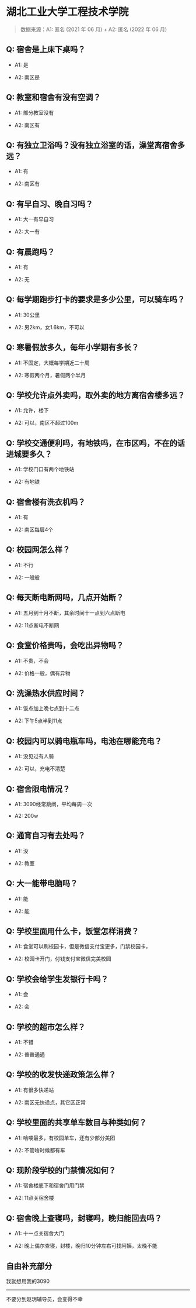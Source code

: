 # 湖北工业大学工程技术学院

> 数据来源：A1: 匿名 (2021 年 06 月) + A2: 匿名 (2022 年 06 月)

## Q: 宿舍是上床下桌吗？

- A1: 是

- A2: 南区是

## Q: 教室和宿舍有没有空调？

- A1: 部分教室没有

- A2: 南区有

## Q: 有独立卫浴吗？没有独立浴室的话，澡堂离宿舍多远？

- A1: 有

- A2: 南区有

## Q: 有早自习、晚自习吗？

- A1: 大一有早自习

- A2: 大一有

## Q: 有晨跑吗？

- A1: 有

- A2: 无

## Q: 每学期跑步打卡的要求是多少公里，可以骑车吗？

- A1: 30公里

- A2: 男2km，女1.6km，不可以

## Q: 寒暑假放多久，每年小学期有多长？

- A1: 不固定，大概每学期近二十周

- A2: 寒假两个月，暑假两个半月

## Q: 学校允许点外卖吗，取外卖的地方离宿舍楼多远？

- A1: 允许，楼下

- A2: 可以，南区不超过100m

## Q: 学校交通便利吗，有地铁吗，在市区吗，不在的话进城要多久？

- A1: 学校门口有两个地铁站

- A2: 有地铁

## Q: 宿舍楼有洗衣机吗？

- A1: 有

- A2: 南区每层4个

## Q: 校园网怎么样？

- A1: 不行

- A2: 一般般

## Q: 每天断电断网吗，几点开始断？

- A1: 五月到十月不断，其余时间十一点到六点断电

- A2: 11点断电不断网

## Q: 食堂价格贵吗，会吃出异物吗？

- A1: 不贵，不会

- A2: 价格一般，偶有异物

## Q: 洗澡热水供应时间？

- A1: 饭点加上晚七点到十二点

- A2: 下午5点半到11点

## Q: 校园内可以骑电瓶车吗，电池在哪能充电？

- A1: 没见过有人骑

- A2: 可以，充电不清楚

## Q: 宿舍限电情况？

- A1: 3090经常跳闸，平均每周一次

- A2: 200w

## Q: 通宵自习有去处吗？

- A1: 没

- A2: 教室

## Q: 大一能带电脑吗？

- A1: 能

- A2: 能

## Q: 学校里面用什么卡，饭堂怎样消费？

- A1: 食堂可以刷校园卡，但是微信支付宝更多，门禁校园卡，

- A2: 校园卡开门，付钱支付宝微信完美校园

## Q: 学校会给学生发银行卡吗？

- A1: 会

- A2: 会

## Q: 学校的超市怎么样？

- A1: 不错

- A2: 普普通通

## Q: 学校的收发快递政策怎么样？

- A1: 有很多快递站

- A2: 南区无快递点，其它区正常

## Q: 学校里面的共享单车数目与种类如何？

- A1: 哈喽最多，有校园单车，还有少部分美团

- A2: 不管啥时候都有车

## Q: 现阶段学校的门禁情况如何？

- A1: 宿舍楼底下和宿舍门用门禁

- A2: 11点关宿舍楼

## Q: 宿舍晚上查寝吗，封寝吗，晚归能回去吗？

- A1: 十一点关宿舍大门

- A2: 晚上偶尔查寝，封楼，晚归10分钟左右可找阿姨，太晚不能

## 自由补充部分

我就想用我的3090

***

不要分到赵玥辅导员，会变得不幸